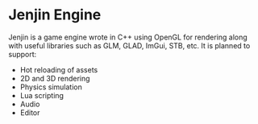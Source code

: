 # Jenjin Engine

Jenjin is a game engine wrote in C++ using OpenGL for rendering along with useful libraries such as GLM, GLAD, ImGui, STB, etc. It is planned to support:
- Hot reloading of assets
- 2D and 3D rendering
- Physics simulation
- Lua scripting
- Audio
- Editor
